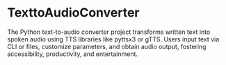 # TexttoAudioConverter
The Python text-to-audio converter project transforms written text into spoken audio using TTS libraries like pyttsx3 or gTTS. Users input text via CLI or files, customize parameters, and obtain audio output, fostering accessibility, productivity, and entertainment.
